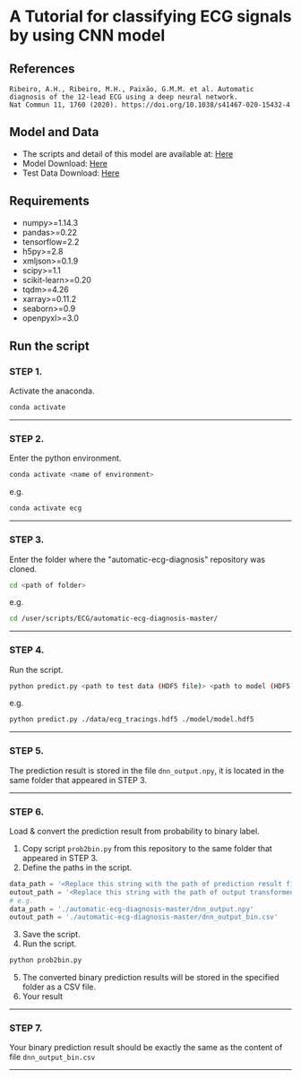 # A Tutorial for classifying ECG signals by using CNN model
 
## References
```
Ribeiro, A.H., Ribeiro, M.H., Paixão, G.M.M. et al. Automatic diagnosis of the 12-lead ECG using a deep neural network.
Nat Commun 11, 1760 (2020). https://doi.org/10.1038/s41467-020-15432-4
```
## Model and Data
* The scripts and detail of this model are available at: [Here](https://github.com/antonior92/automatic-ecg-diagnosis)
* Model Download: [Here](https://zenodo.org/record/3765717#.YCOS8xMzbqU)
* Test Data Download: [Here](https://zenodo.org/record/3765780#.YCOS8hMzbqU)

## Requirements 
* numpy>=1.14.3
* pandas>=0.22
* tensorflow=2.2
* h5py>=2.8
* xmljson>=0.1.9
* scipy>=1.1
* scikit-learn>=0.20
* tqdm>=4.26
* xarray>=0.11.2
* seaborn>=0.9
* openpyxl>=3.0

## Run the script
### STEP 1. 
Activate the anaconda.
```bash
conda activate
```
****
### STEP 2. 
Enter the python environment.
```bash
conda activate <name of environment>
```
e.g.
```bash
conda activate ecg
```
****
### STEP 3. 
Enter the folder where the "automatic-ecg-diagnosis" repository was cloned.
```bash
cd <path of folder>
```
e.g.
```bash
cd /user/scripts/ECG/automatic-ecg-diagnosis-master/
```
****
### STEP 4. 
Run the script.
```bash
python predict.py <path to test data (HDF5 file)> <path to model (HDF5 file)>
```
e.g.
```bash
python predict.py ./data/ecg_tracings.hdf5 ./model/model.hdf5
```
****
### STEP 5. 
The prediction result is stored in the file ```dnn_output.npy```, it is located in the same folder that appeared in STEP 3.
****
### STEP 6.
Load & convert the prediction result from probability to binary label.
1. Copy script ```prob2bin.py``` from this repository to the same folder that appeared in STEP 3.
2. Define the paths in the script.
```python
data_path = '<Replace this string with the path of prediction result file (dnn_output.npy)>'
outout_path = '<Replace this string with the path of output transformed file path + / + output transformed file name>'
# e.g.
data_path = './automatic-ecg-diagnosis-master/dnn_output.npy'
outout_path = './automatic-ecg-diagnosis-master/dnn_output_bin.csv'
```
3. Save the script.
4. Run the script.
```bash
python prob2bin.py
```
5. The converted binary prediction results will be stored in the specified folder as a CSV file.
7. Your result
****
### STEP 7.
Your binary prediction result should be exactly the same as the content of file ```dnn_output_bin.csv```
****


